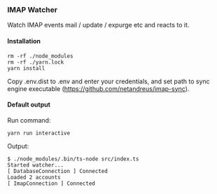 ### IMAP Watcher
Watch IMAP events mail / update / expurge etc and reacts to it.

#### Installation
```
rm -rf ./node_modules
rm -rf ./yarn.lock
yarn install
```
Copy .env.dist to .env and enter your credentials, and set path to sync engine executable (https://github.com/netandreus/imap-sync).

#### Default output

Run command:

```yarn run interactive```

Output:
```
$ ./node_modules/.bin/ts-node src/index.ts
Started watcher...
[ DatabaseConnection ] Connected
Loaded 2 accounts
[ ImapConnection ] Connected
```